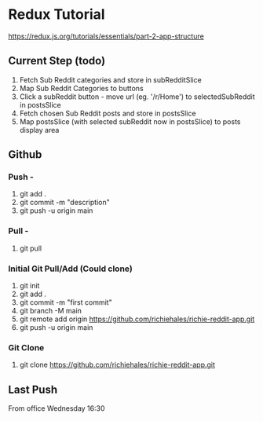 # Redux Tutorial
https://redux.js.org/tutorials/essentials/part-2-app-structure

## Current Step (todo)
1. Fetch Sub Reddit categories and store in subRedditSlice
2. Map Sub Reddit Categories to buttons
3. Click a subReddit button - move url (eg. '/r/Home') to selectedSubReddit in postsSlice 
4. Fetch chosen Sub Reddit posts and store in postsSlice
5. Map postsSlice (with selected subReddit now in postsSlice) to posts display area


## Github
### Push - 
1. git add .
2. git commit -m "description"
3. git push -u origin main

### Pull -
1. git pull


### Initial Git Pull/Add (Could clone)
1. git init
2. git add .
3. git commit -m "first commit"
4. git branch -M main
5. git remote add origin https://github.com/richiehales/richie-reddit-app.git
6. git push -u origin main

### Git Clone
1. git clone https://github.com/richiehales/richie-reddit-app.git

## Last Push
From office Wednesday 16:30

